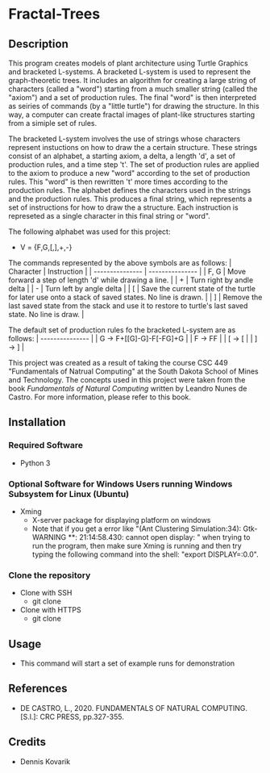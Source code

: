# Fractal-Trees

## Description
This program creates models of plant architecture using Turtle Graphics and bracketed L-systems. A bracketed L-system is used to represent the graph-theoretic trees. It includes an algorithm for creating a large string of characters (called a "word") starting from a much smaller string (called the "axiom") and a set of production rules. The final "word" is then interpreted as seiries of commands (by a "little turtle") for drawing the structure. In this way, a computer can create fractal images of plant-like structures starting from a simiple set of rules.

The bracketed L-system involves the use of strings whose characters represent instuctions on how to draw the a certain structure. These strings consist of an alphabet, a starting axiom, a delta, a length 'd', a set of production rules, and a time step 't'. The set of production rules are applied to the axiom to produce a new "word" according to the set of production rules. This "word" is then rewritten 't' more times according to the production rules. The alphabet defines the characters used in the strings and the production rules. This produces a final string, which represents a set of instructions for how to draw the a structure. Each instruction is represeted as a single character in this final string or "word". 

The following alphabet was used for this project:
* V = {F,G,\[,\],+,-}

The commands represented by the above symbols are as follows:
| Character | Instruction |
| --------------- | --------------- | 
| F, G | Move forward a step of length 'd' while drawing a line. |
| \+ | Turn right by andle delta |
| \- | Turn left by angle delta |
| \[ | Save the current state of the turtle for later use onto a stack of saved states. No line is drawn. |
| \] | Remove the last saved state from the stack and use it to restore to turtle's last saved state. No line is draw. |

The default set of production rules fo the bracketed L-system are as follows:
| --------------- |
| G -> F\+\[\[G\]\-G\]\-F\[\-FG\]\+G |
| F -> FF |
| \[ -> \[ |
| \] -> \] |

This project was created as a result of taking the course CSC 449 "Fundamentals of Natrual Computing" at the South Dakota School of Mines and Technology. The concepts used in this project were taken from the book _Fundamentals of Natural Computing_ written by Leandro Nunes de Castro. For more information, please refer to this book.


## Installation


### Required Software
* Python 3
   

### Optional Software for Windows Users running Windows Subsystem for Linux (Ubuntu)
* Xming
   * X-server package for displaying platform on windows
   * Note that if you get a error like "(Ant Clustering Simulation:34): 
   Gtk-WARNING **: 21:14:58.430: cannot open display: " when trying to run the program, 
   then make sure Xming is running and then try typing the following command into the 
   shell: "export DISPLAY=:0.0".
   
   
### Clone the repository
* Clone with SSH
  * git clone 
* Clone with HTTPS
  * git clone 
  
## Usage
* This command will start a set of example runs for demonstration

## References
* DE CASTRO, L., 2020. FUNDAMENTALS OF NATURAL COMPUTING. [S.l.]: CRC PRESS, pp.327-355.

## Credits
* Dennis Kovarik

